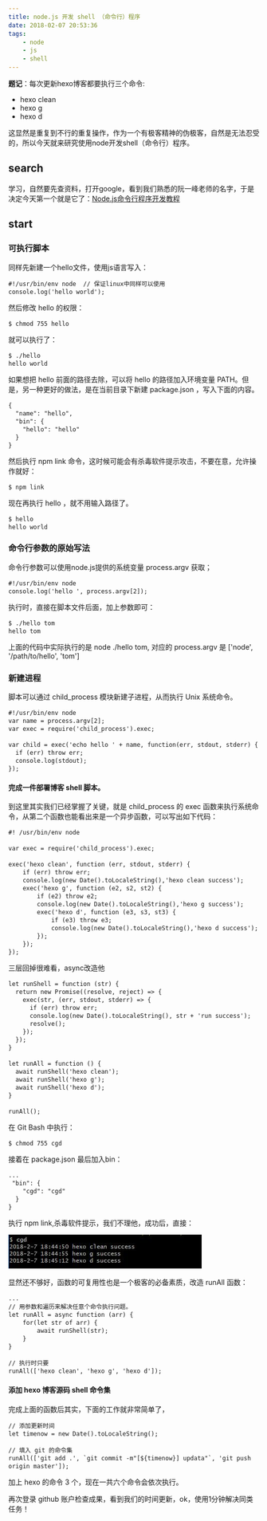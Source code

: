 ```yaml
---
title: node.js 开发 shell （命令行）程序
date: 2018-02-07 20:53:36
tags:
    - node
    - js
    - shell
---
```


**题记**：每次更新hexo博客都要执行三个命令:
* hexo clean
* hexo g
* hexo d

这显然是重复到不行的重复操作，作为一个有极客精神的伪极客，自然是无法忍受的，所以今天就来研究使用node开发shell（命令行）程序。
<!-- more -->
## search

学习，自然要先查资料，打开google，看到我们熟悉的阮一峰老师的名字，于是决定今天第一个就是它了：[Node.js命令行程序开发教程](http://www.ruanyifeng.com/blog/2015/05/command-line-with-node.html)

## start

### 可执行脚本

同样先新建一个hello文件，使用js语言写入：

```
#!/usr/bin/env node  // 保证linux中同样可以使用
console.log('hello world');
```

然后修改 hello 的权限：

```
$ chmod 755 hello
```

就可以执行了：

```
$ ./hello
hello world
```

如果想把 hello 前面的路径去除，可以将 hello 的路径加入环境变量 PATH。但是，另一种更好的做法，是在当前目录下新建 package.json ，写入下面的内容。

```
{
  "name": "hello",
  "bin": {
    "hello": "hello"
  }
}
```

然后执行 npm link 命令，这时候可能会有杀毒软件提示攻击，不要在意，允许操作就好：

```
$ npm link
```

现在再执行 hello ，就不用输入路径了。

```
$ hello
hello world
```

### 命令行参数的原始写法

命令行参数可以使用node.js提供的系统变量 process.argv 获取；

```
#!/usr/bin/env node
console.log('hello ', process.argv[2]);
```

执行时，直接在脚本文件后面，加上参数即可：

```
$ ./hello tom
hello tom
```

上面的代码中实际执行的是 node ./hello tom, 对应的 process.argv 是 ['node', '/path/to/hello', 'tom']

### 新建进程

脚本可以通过 child_process 模块新建子进程，从而执行 Unix 系统命令。

```
#!/usr/bin/env node
var name = process.argv[2];
var exec = require('child_process').exec;

var child = exec('echo hello ' + name, function(err, stdout, stderr) {
  if (err) throw err;
  console.log(stdout);
});
```

#### 完成一件部署博客 shell 脚本。

到这里其实我们已经掌握了关键，就是 child_process 的 exec 函数来执行系统命令，从第二个函数也能看出来是一个异步函数，可以写出如下代码：

```
#! /usr/bin/env node

var exec = require('child_process').exec;

exec('hexo clean', function (err, stdout, stderr) {
    if (err) throw err;
    console.log(new Date().toLocaleString(),'hexo clean success');
    exec('hexo g', function (e2, s2, st2) {
        if (e2) throw e2;
        console.log(new Date().toLocaleString(),'hexo g success');
        exec('hexo d', function (e3, s3, st3) {
            if (e3) throw e3;
            console.log(new Date().toLocaleString(),'hexo d success');
        });
    });
});
```
三层回掉很难看，async改造他
```
let runShell = function (str) {
  return new Promise((resolve, reject) => {
    exec(str, (err, stdout, stderr) => {
      if (err) throw err;
      console.log(new Date().toLocaleString(), str + 'run success');
      resolve();
    });
  });
}

let runAll = function () {
  await runShell('hexo clean');
  await runShell('hexo g');
  await runShell('hexo d');
}

runAll();
```
在 Git Bash 中执行：

```
$ chmod 755 cgd
```

接着在 package.json 最后加入bin：

```
...
 "bin": {
    "cgd": "cgd"
  }
}
```
执行 npm link,杀毒软件提示，我们不理他，成功后，直接：

![](./2018-02-07-node-shell/02.jpg)

显然还不够好，函数的可复用性也是一个极客的必备素质，改造 runAll 函数：

```
...
// 用参数和遍历来解决任意个命令执行问题。
let runAll = async function (arr) {
    for(let str of arr) {
        await runShell(str);
    }
}

// 执行时只要
runAll(['hexo clean', 'hexo g', 'hexo d']);

```

#### 添加 hexo 博客源码 shell 命令集

完成上面的函数后其实，下面的工作就非常简单了，

```
// 添加更新时间
let timenow = new Date().toLocaleString();

// 填入 git 的命令集
runAll(['git add .', `git commit -m"[${timenow}] updata"`, 'git push origin master']);
```

加上 hexo 的命令 3 个，现在一共六个命令会依次执行。

再次登录 github 账户检查成果，看到我们的时间更新，ok，使用1分钟解决同类任务！